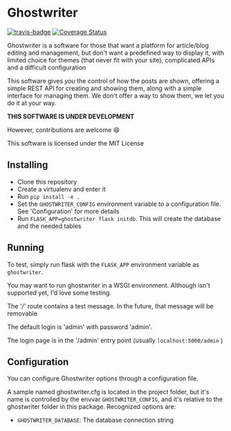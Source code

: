 # Ghostwriter

[![travis-badge](https://api.travis-ci.org/arthurmco/ghostwriter.svg?branch=master)](https://travis-ci.org/arthurmco/ghostwriter)
[![Coverage Status](https://coveralls.io/repos/github/arthurmco/ghostwriter/badge.svg?branch=master)](https://coveralls.io/github/arthurmco/ghostwriter?branch=master)

Ghostwriter is a software for those that want a platform for article/blog 
editing and management, but don't want a predefined way to display it, 
with limited choice for themes (that never fit with your site), complicated
APIs and a difficult configuration

This software gives *you* the control of how the posts are shown, offering
a simple REST API for creating and showing them, along with a simple interface 
for managing them. We don't offer a way to show them, we let you do it at
your way.

**THIS SOFTWARE IS UNDER DEVELOPMENT**

However, contributions are welcome :smile:

This software is licensed under the MIT License

## Installing

 - Clone this repository
 - Create a virtualenv and enter it
 - Run `pip install -e . `
 - Set the `GHOSTWRITER_CONFIG` environment variable to a configuration file. See 'Configuration' for more details
 - Run `FLASK_APP=ghostwriter flask initdb`. This will create the database and 
   the needed tables

## Running

To test, simply run flask with the `FLASK_APP` environment variable as `ghostwriter`. 

You may want to run ghostwriter in a WSGI environment. Although isn't supported yet, I'd love some testing.

The '/' route contains a test message. In the future, that message will be removable

The default login is 'admin' with password 'admin'. 

The login page is in the '/admin' entry point (usually `localhost:5000/admin` )

## Configuration

You can configure Ghostwriter options through a configuration file. 

A sample named ghostwriter.cfg is located in the project folder, but it's name is controlled by the envvar `GHOSTWRITER_CONFIG`, and it's relative to the ghostwriter folder in this package. Recognized options are:

 - `GHOSTWRITER_DATABASE`: The database connection string
